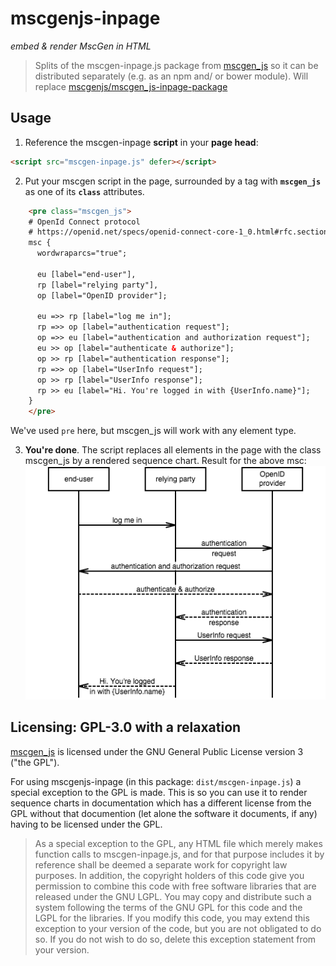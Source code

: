 # mscgenjs-inpage
_embed & render MscGen in HTML_


> Splits of the mscgen-inpage.js package from
[mscgen_js](https://github.com/sverweij/mscgen_js) so it can be distributed
separately (e.g. as an npm and/ or bower module). Will replace
[mscgenjs/mscgen_js-inpage-package](https://github.com/mscgenjs/mscgen_js-inpage-package)

## Usage
1) Reference the mscgen-inpage **script** in your **page head**:
```html
<script src="mscgen-inpage.js" defer></script>
```
2) Put your mscgen script in the page, surrounded by a tag with **`mscgen_js`**
as one of its **`class`** attributes.
```html
    <pre class="mscgen_js">
    # OpenId Connect protocol
    # https://openid.net/specs/openid-connect-core-1_0.html#rfc.section.1.3
    msc {
      wordwraparcs="true";

      eu [label="end-user"],
      rp [label="relying party"],
      op [label="OpenID provider"];

      eu =>> rp [label="log me in"];
      rp =>> op [label="authentication request"];
      op =>> eu [label="authentication and authorization request"];
      eu >> op [label="authenticate & authorize"];
      op >> rp [label="authentication response"];
      rp =>> op [label="UserInfo request"];
      op >> rp [label="UserInfo response"];
      rp >> eu [label="Hi. You're logged in with {UserInfo.name}"];
    }
    </pre>
```
We've used `pre` here, but mscgen_js will work with any element type.

3) **You're done**. The script replaces all elements in the page with the class
mscgen_js by a rendered sequence chart. Result for the above msc:
![readme.png](wikum/readme.png)

## Licensing: GPL-3.0 with a relaxation

[mscgen_js](https://github.com/sverweij/mscgen_js) is licensed under the GNU
General Public License version 3 ("the GPL").

For using mscgenjs-inpage (in this package: `dist/mscgen-inpage.js`) a special
exception to the GPL is made. This is so you can use it to render sequence
charts in documentation which has a different license from the GPL without that
documention (let alone the software it documents, if any) having to be licensed
under the GPL.

> As a special exception to the GPL, any HTML file which merely makes function
calls to mscgen-inpage.js, and for that purpose includes it by reference shall
be deemed a separate work for copyright law purposes. In addition, the copyright
holders of this code give you permission to combine this code with free software
libraries that are released under the GNU LGPL. You may copy and distribute such
a system following the terms of the GNU GPL for this code and the LGPL for the
libraries. If you modify this code, you may extend this exception to your
version of the code, but you are not obligated to do so. If you do not wish to
do so, delete this exception statement from your version.
